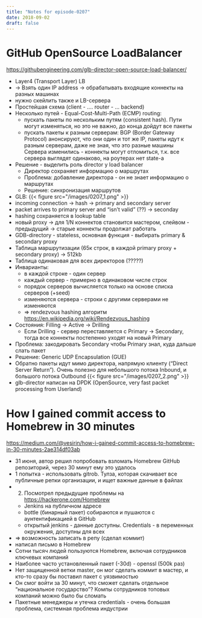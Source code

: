 ```yaml
---
title: "Notes for episode-0207"
date: 2018-09-02
draft: false
---
```


# GitHub OpenSource LoadBalancer
https://githubengineering.com/glb-director-open-source-load-balancer/

- Layer4 (Transport Layer) LB
- -> Взять один IP address -> обрабатывать входящие коннекты на разных машинах
- нужно скейлить также и LB-сервера
- Простейшая схема (client - …. router - … backend)
- Несколько путей - Equal-Cost-Multi-Path (ECMP) routing:
    - пускать пакеты по нескольким путям (consistent hash). Пути могут изменяться, но это не важно, до конца дойдут все пакеты
    - пускать пакеты к разным серверам: BGP (Border Gateway Protocol) анонсируют, что они один и тот же IP, пакеты идут к разным серверам, даже не зная, что это разные машины Сервера изменились - коннекты могут отломиться, т.к. все сервера выглядят одинаково, на роутерах нет state-а
- Решение - выделить роль director у load balancer
    - Директор сохраняет информацию о маршрутах
    - Проблема: добавление директора - он не знает информацию о маршрутах
    - Решение: синхронизация маршрутов
- GLB: 
    {{< figure src="/images/0207_1.png" >}}
- incoming connection -> hash -> primary and secondary server
- packet arrives to primary server and “isn’t valid” (??) -> seconday
- hashing сохраняется в lookup table
- новый proxy -> для 1/N коннектов становится мастером, слейвом - предыдущий -> старые коннекты продолжат работать
- GDB-directory - stateless, основная функция - выбирать primary & secondary proxy
- Таблица маршрутизации (65к строк, в каждой primary proxy + secondary proxy) -> 512kb
- Таблица одинаковая для всех директоров (?????)
- Инварианты:
    - в каждой строке - один сервер
    - каждый сервер - примерно в одинаковом числе строк
    - порядок серверов вычисляется только на основе списка серверов (+seed)
    - изменяются сервера - строки с другими серверами не изменяются
    - => rendezvous hashing алгоритм https://en.wikipedia.org/wiki/Rendezvous_hashing
- Состояния: Filling -> Active -> Drilling
    - Если Drilling - сервер переставляется с Primary -> Secondary, тогда все коннекты постепенно уходят на новый Primary
- Проблема: закодировать Secondary чтобы Primary знал, куда дальше слать пакет
- Решение: Generic UDP Encapsulation (GUE)
- Обратно пакеты идут мимо директора, напрямую клиенту (“Direct Server Return”). Очень полезно для небольшого потока Inbound, и большого потока Outbound
    {{< figure src="/images/0207_2.png" >}}
- glb-director написан на DPDK (OpenSource, very fast packet processing from Userland)

# How I gained commit access to Homebrew in 30 minutes
https://medium.com/@vesirin/how-i-gained-commit-access-to-homebrew-in-30-minutes-2ae314df03ab

- 31 июня, автор решил попробовать взломать Homebrew GitHub репозиторий, через 30 минут ему это удалось
- 1 попытка - использовать gitrob. Тулза, которая скачивает все публичные репки организации, и ищет важные данные в файлах
- 2. Посмотрел предыдущие проблемы на https://hackerone.com/Homebrew
    - Jenkins на публичном адресе
    - bottle (бинарный пакет) собираются и пушаются c аунтентификацией в GitHub
    - открытый jenkins - данные доступны. Credentials - в переменных окружения, доступны для всех
- => возможность записать в репу (сделал коммит)
- написал письмо в Homebrew
- Сотни тысяч людей пользуются Homebrew, включая сотрудников ключевых компаний
- Наиболее часто установленный пакет (-30d) - openssl (500k раз)
- Нет защищенной ветки master, он мог сделать коммит в мастер, и кто-то сразу бы поставил пакет с уязвимостью
- Он смог войти за 30 минут, что сможет сделать отдельное “национальное государство”? Компы сотрудников топовых компаний можно было бы сломать
- Пакетные менеджеры и утечка credentials - очень большая проблема, системная проблема индустрии
